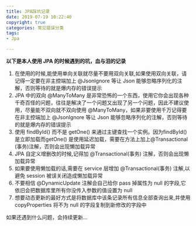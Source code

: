 ```yaml
---
title: JPA踩坑记录
date: 2019-07-19 10:22:40
copyright: true
categories: 常见错误分类
tags:
- Jpa

---
```


**以下是本人使用 JPA 的时候遇到的坑，血与泪的记录**

1. 在使用的时候,能使用单向关联就尽量不要用双向关联,如果使用双向关联，请记得一定要在非主控端加上 @JsonIgnore 等让 Json 能够忽略序列化的注解，否则等待的就是爆内存的错误提示
2. JPA 中的双向 @ManyToMany 是非常恐怖的一个东西，使用它你会出现各种千奇百怪的问题，往往是解决了一个问题又出现了另一个问题，因此不建议使用，尽量能不双向就不双向使用 @ManyToMany，如果非要使用千万记得要在非主控端加上 @JsonIgnore 等让 Json 能够忽略序列化的注解，否则等待的就是爆内存的错误提示
3. 使用 findById() 而不是 getOne() 来通过主键查找一个实例。因为findById()是立即加载而getOne() 是使用延迟加载，需要在方法上加上@Transactional (事务)注解，否则会出现懒加载异常
4. JPA 自定义增删改的时候,记得加 @Transactional(事务) 注解，否则会出现懒加载异常
5. 如果要使用懒加载的话,需要在 service 层增加 @Transactional(事务) 注解,以避免 session 被误关闭造成懒加载异常
6. 不要相信 @DynamicUpdate 注解会自己给你 pass 掉属性为 null 的字段,它依旧会把数据库里所有你没传入参数的值设置为 null
7. 想要动态更新的最好方式是将数据库中该条记录所有信息全部查询出来,并使用 copyProperties 将不为 null 的字段复制到新修改的字段中

如果还遇到什么问题，会持续更新...


